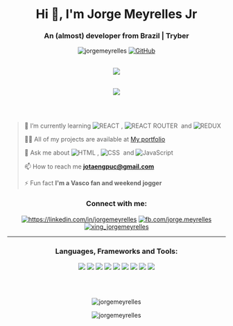 <h1 align="center">Hi 👋, I'm Jorge Meyrelles Jr</h1>
<h3 align="center">An (almost) developer from Brazil | Tryber</h3>

<div align="center"> <img src="https://komarev.com/ghpvc/?username=jorgemeyrelles&label=Profile%20views&color=blue&style=for-the-badge&label=Visitor+Number:" alt="jorgemeyrelles" />      <a href="https://github.com/jorgemeyrelles"><img alt="GitHub" src="https://img.shields.io/github/followers/jorgemeyrelles?logo=github&label=GitHub+Followers&labelColor=grey&color=blue&query=%24.data.totalSubs&url=https%3A%2F%2Fapi.spencerwoo.com%2Fsubstats%2F%3Fsource%3Dgithub%26queryKey%3DChungZH&longCache=true"/></a> </div>
<br>
<p align="center" vertical-align="center"> 
  <img align="center" src="https://github-profile-trophy.vercel.app/?username=jorgemeyrelles&theme=onedark"></a>
</p>
<br>
<div align="center">
  <img src="https://github-readme-stats.vercel.app/api/top-langs/?username=jorgemeyrelles&&layout=compact&bg_color=0,73FA79,73FDFF,7A81FF&theme=graywhite">
</div>

<br><br>
>
> 🌱 I’m currently learning ![REACT](https://img.shields.io/badge/-REACT-05122A?style=flat&logo=REACT)&nbsp;, ![REACT ROUTER](https://img.shields.io/badge/React_Router-CA4245?style=flat&logo=react-router&logoColor=white)&nbsp; and ![REDUX](https://img.shields.io/badge/Redux-593D88?style=flat&logo=redux&logoColor=white)
>
> 👨‍💻 All of my projects are available at [My portfolio](https://jorgemeyrelles.github.io/)
>
> 💬 Ask me about ![HTML](https://img.shields.io/badge/-HTML-05122A?style=flat&logo=HTML5)&nbsp;, ![CSS](https://img.shields.io/badge/-CSS-05122A?style=flat&logo=CSS3&logoColor=1572B6)&nbsp; and ![JavaScript](https://img.shields.io/badge/-JavaScript-05122A?style=flat&logo=javascript)&nbsp;
>
> 📫 How to reach me **jotaengpuc@gmail.com**
>
> ⚡ Fun fact **I'm a Vasco fan and weekend jogger**

<h3 align="center">Connect with me:</h3>
<p align="center">
<a href="https://linkedin.com/in/jorgemeyrelles" target="blank"><img align="center" src="https://icongr.am/devicon/linkedin-plain.svg?size=50&color=8a2be2" alt="https://linkedin.com/in/jorgemeyrelles" /></a>
<a href="https://fb.com/fb.com/jorge.meyrelles" target="blank"><img align="center" src="https://icongr.am/devicon/facebook-plain.svg?size=50&color=8a2be2" alt="fb.com/jorge.meyrelles" /></a>
<a href="https://www.xing.com/profile/Jorge_Meyrelles/cv" target="blank"><img align="center" src="https://icongr.am/fontawesome/xing-square.svg?size=50&color=58ae56" alt="xing_jorgemeyrelles" /></a>
</p>
<p align="center">  </p>

---------

<h3 align="center">Languages, Frameworks and Tools:</h3>
<p align="center"> 
  <img src="https://icongr.am/devicon/css3-plain-wordmark.svg?size=50&color=8a2be2" />
  <img src="https://icongr.am/devicon/html5-plain-wordmark.svg?size=50&color=8a2be2" />
  <img src="https://icongr.am/devicon/javascript-plain.svg?size=50&color=8a2be2" />
  <img src="https://icongr.am/devicon/react-original-wordmark.svg?size=50&color=8a2be2" />
  <img src="https://icongr.am/devicon/nodejs-original.svg?size=50&color=8a2be2" />
  <img src="https://icongr.am/devicon/visualstudio-plain.svg?size=50&color=8a2be2" />
  <img src="https://icongr.am/devicon/ubuntu-plain-wordmark.svg?size=50&color=8a2be2" />
  <img src="https://icongr.am/simple/redux.svg?size=50&color=8a2be2&colored=true" />
  <img src="https://icongr.am/simple/reactrouter.svg?size=50&color=8a2be&colored=true" />
  
  
  
</p>

<br><br>

<p align="center"><img align="center" src="https://github-readme-stats.vercel.app/api?username=jorgemeyrelles&show_icons=true&theme=dracula&locale=en" alt="jorgemeyrelles" /></p>

<p align="center"><img align="center" src="https://github-readme-streak-stats.herokuapp.com/?user=jorgemeyrelles&theme=dracula" alt="jorgemeyrelles" /></p>


<!---
jorgemeyrelles/jorgemeyrelles is a ✨ special ✨ repository because its `README.md` (this file) appears on your GitHub profile.
You can click the Preview link to take a look at your changes.
--->
